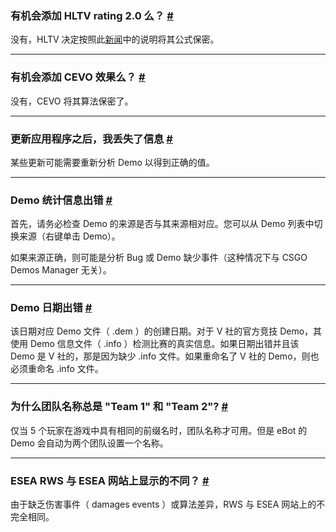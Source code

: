 <a class="anchor" id="hltv-rating"></a>

### 有机会添加 HLTV rating 2.0 么？ [#](/docs/analyze#hltv-rating)

没有，HLTV 决定按照此[新闻](https://www.hltv.org/news/20695/introducing-rating-20)中的说明将其公式保密。

---

<a class="anchor" id="cevo-efficacy"></a>

### 有机会添加 CEVO 效果么？ [#](/docs/analyze#cevo-efficacy)

没有，CEVO 将其算法保密了。

---

<a class="anchor" id="missing-data"></a>

### 更新应用程序之后，我丢失了信息 [#](/docs/analyze#missing-data)

某些更新可能需要重新分析 Demo 以得到正确的值。

---

<a class="anchor" id="wrong-stats"></a>

### Demo 统计信息出错 [#](/docs/analyze#wrong-stats)

首先，请务必检查 Demo 的来源是否与其来源相对应。您可以从 Demo 列表中切换来源（右键单击 Demo）。

如果来源正确，则可能是分析 Bug 或 Demo 缺少事件（这种情况下与 CSGO Demos Manager 无关）。

---

<a class="anchor" id="wrong-date"></a>

### Demo 日期出错 [#](/docs/analyze#wrong-date)

该日期对应 Demo 文件（ .dem ）的创建日期。对于 V 社的官方竞技 Demo，其使用 Demo 信息文件（ .info ）检测比赛的真实信息。如果日期出错并且该 Demo 是 V 社的，那是因为缺少 .info 文件。如果重命名了 V 社的 Demo，则也必须重命名 .info 文件。

---

<a class="anchor" id="teams-names"></a>

### 为什么团队名称总是 "Team 1" 和 "Team 2"? [#](/docs/analyze#teams-names)

仅当 5 个玩家在游戏中具有相同的前缀名时，团队名称才可用。但是 eBot 的 Demo 会自动为两个团队设置一个名称。

---

<a class="anchor" id="esea-rws"></a>

### ESEA RWS 与 ESEA 网站上显示的不同？ [#](/docs/analyze#esea-rws)

由于缺乏伤害事件（ damages events ）或算法差异，RWS 与 ESEA 网站上的不完全相同。

